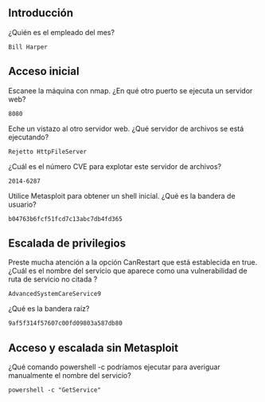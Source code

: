 ## Introducción

¿Quién es el empleado del mes?

    Bill Harper

## Acceso inicial

Escanee la máquina con nmap. ¿En qué otro puerto se ejecuta un servidor web?
 
    8080

Eche un vistazo al otro servidor web. ¿Qué servidor de archivos se está ejecutando?
 
    Rejetto HttpFileServer

¿Cuál es el número CVE para explotar este servidor de archivos?
 
    2014-6287

Utilice Metasploit para obtener un shell inicial. ¿Qué es la bandera de usuario?

    b04763b6fcf51fcd7c13abc7db4fd365

## Escalada de privilegios

Preste mucha atención a la opción CanRestart que está establecida en true. ¿Cuál es el nombre del servicio que aparece
como una vulnerabilidad de ruta de servicio no citada ?

    AdvancedSystemCareService9

¿Qué es la bandera raíz?

    9af5f314f57607c00fd09803a587db80

## Acceso y escalada sin Metasploit

¿Qué comando powershell -c podríamos ejecutar para averiguar manualmente el nombre del servicio?

    powershell -c "GetService"
